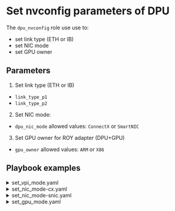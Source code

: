 ﻿# Set nvconfig parameters of DPU

The `dpu_nvconfig` role use use to:
* set link type (ETH or IB)
* set NIC mode
* set GPU owner 

## Parameters

1. Set link type (ETH or IB)
  * `link_type_p1`
  * `link_type_p2`

2. Set NIC mode:
  * `dpu_nic_mode` allowed values: `ConnectX` or `SmartNIC`

3. Set GPU owner for ROY adapter (DPU+GPU)
  * `gpu_owner` allowed values: `ARM` or `X86`

## Playbook examples

<details><summary markdown="span">set_vpi_mode.yaml</summary>
<pre><code>
---
- hosts: bf2oob
  user: "{{ remote_install_user }}"
  become: true
  gather_facts: true
  pre_tasks:
    - name: Check for required variables
      fail:
        msg: "Neither link_type_p1 nor link_type_p2 variables defined. Allowed values: ETH or IB"
      when:
        - not link_type_p1 is defined
        - not link_type_p2 is defined

  vars:
    bmc_host: "{{ hostvars[non_bf2_host]['bmc_ip'] }}"
    bmc_user: "{{ hostvars[non_bf2_host]['bmc_user'] }}"
    bmc_password: "{{ hostvars[non_bf2_host]['bmc_password'] }}"
    run_on: "{{ groups['foreman'][0] }}"
    link_type_p1: ETH
    link_type_p2: IB

  roles:
    - nvidia.dpu_ops.dpu_nvconfig

  post_tasks:
    - name: reboot x86 host block
      block:
        - name: notify about reboot
          debug:
            msg: "!!! Reboot of {{ non_bf2_host }} is scheduled (playbook handler)!!!"
        - name: power-cycle x86 host
          include_role:
            name: nvidia.dpu_ops.bf_bmc
            tasks_from: powercycle.yml
      when: should_reboot is defined
</code></pre>
</details>

<details><summary markdown="span">set_nic_mode-cx.yaml</summary>
<pre><code>
---
- hosts: bf2oob
  user: "{{ remote_install_user }}"
  become: true
  gather_facts: true

  vars:
    bmc_host: "{{ hostvars[non_bf2_host]['bmc_ip'] }}"
    bmc_user: "{{ hostvars[non_bf2_host]['bmc_user'] }}"
    bmc_password: "{{ hostvars[non_bf2_host]['bmc_password'] }}"
    run_on: "{{ groups['foreman'][0] }}"

  roles:
    - {name: nvidia.dpu_ops.dpu_nvconfig,
       dpu_nic_mode: ConnectX}

  post_tasks:
    - name: power-cycle x86 host
      include_role:
        name: nvidia.dpu_ops.bf_bmc
        tasks_from: powercycle.yml
    when: should_reboot is defined
</code></pre>
</details>

<details><summary markdown="span">set_nic_mode-snic.yaml</summary>
<pre><code>
---
- hosts: bf2oob
  user: "{{ remote_install_user }}"
  become: true
  gather_facts: true

  vars:
    bmc_host: "{{ hostvars[non_bf2_host]['bmc_ip'] }}"
    bmc_user: "{{ hostvars[non_bf2_host]['bmc_user'] }}"
    bmc_password: "{{ hostvars[non_bf2_host]['bmc_password'] }}"
    run_on: "{{ groups['foreman'][0] }}"

  roles:
    - {name: nvidia.dpu_ops.dpu_nvconfig,
       dpu_nic_mode: SmartNIC}

  post_tasks:
    - name: power-cycle x86 host
      include_role:
        name: nvidia.dpu_ops.bf_bmc
        tasks_from: powercycle.yml
    when: should_reboot is defined
</code></pre>
</details>

<details><summary markdown="span">set_gpu_mode.yaml</summary>
<pre><code>
---
- hosts: bf2oob
  user: "{{ remote_install_user }}"
  become: true
  gather_facts: true

  vars:
    bmc_host: "{{ hostvars[non_bf2_host]['bmc_ip'] }}"
    bmc_user: "{{ hostvars[non_bf2_host]['bmc_user'] }}"
    bmc_password: "{{ hostvars[non_bf2_host]['bmc_password'] }}"
    run_on: "{{ groups['foreman'][0] }}"

  roles:
    - {name: nvidia.dpu_ops.dpu_nvconfig,
       gpu_owner: ARM}

  post_tasks:
    - name: power-cycle x86 host
      include_role:
        name: nvidia.dpu_ops.bf_bmc
        tasks_from: powercycle.yml
    when: should_reboot is defined
</code></pre>
</details>
